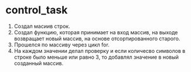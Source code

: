 # control_task

1. Создал масиив строк.
2. Создал функцию, которая принимает на вход массив, на выходе возвращает новый массив, на основе отсортированного старого.
3. Прошелся по массиву через цикл for.
4. На каждом значении делал проверку и если количесво символов в строке было меньше или равно 3, то добавлял значение в новый созданный массив.